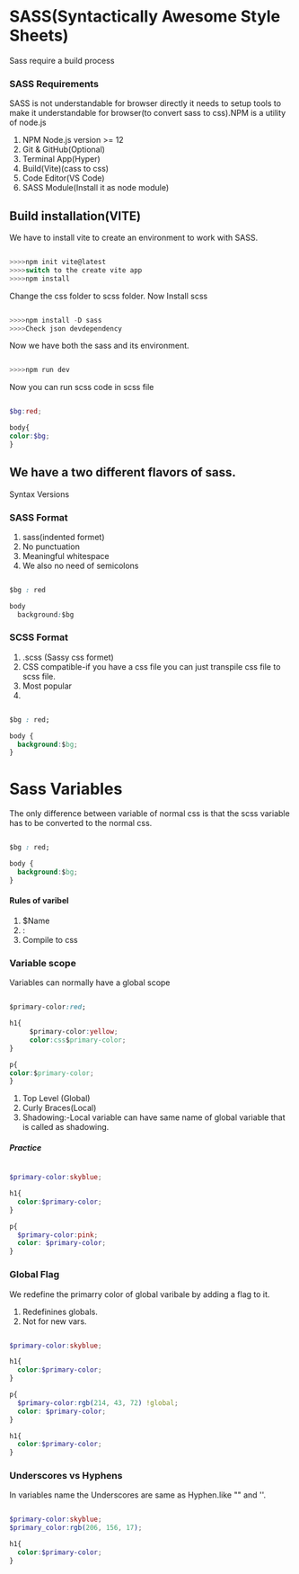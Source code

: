 # SASS(Syntactically Awesome Style Sheets)
Sass require a build process

### SASS Requirements
SASS is not understandable for browser directly it needs to setup tools to make it understandable for browser(to convert sass to css).NPM is a utility of node.js
1. NPM Node.js version >= 12
2. Git & GitHub(Optional)
3. Terminal App(Hyper)
4. Build(Vite)(cass to css)
5. Code Editor(VS Code)
6. SASS Module(Install it as node module)


## Build installation(VITE)
We have to install vite to create an environment to work with SASS.

```javascript

>>>>npm init vite@latest
>>>>switch to the create vite app
>>>>npm install

```

Change the css folder to scss folder.
Now Install scss

```javascript

>>>>npm install -D sass
>>>>Check json devdependency

```
Now we have both the sass and its environment.

```javascript

>>>>npm run dev

```
Now you can run scss code in scss file 

```scss

$bg:red;

body{
color:$bg;
}

```

## We have a two different flavors of sass.

Syntax Versions

### SASS Format
1. sass(indented formet)
2. No punctuation
3. Meaningful whitespace
4. We also no need of semicolons

```css

$bg : red

body
  background:$bg

```
### SCSS Format

1. .scss (Sassy css formet)
2. CSS compatible-if you have a css file you can just transpile css file to scss file.
3. Most popular
4.

```css

$bg : red;

body {
  background:$bg;
}

```

# Sass Variables
The only difference between variable of normal css is that the scss variable has to be converted to the normal css.


```css

$bg : red;

body {
  background:$bg;
}

```

#### Rules of varibel 

1. $Name
2. <variable>:<expression>
3. Compile to css

### Variable scope

Variables can normally have a global scope

```css

$primary-color:red;

h1{
     $primary-color:yellow;
     color:css$primary-color;
}

p{
color:$primary-color;
}

```


1. Top Level (Global)
2. Curly Braces(Local)
3. Shadowing:-Local variable can have same name of global variable that is called as shadowing.


##### Practice

```scss

$primary-color:skyblue;

h1{
  color:$primary-color;
}

p{
  $primary-color:pink;
  color: $primary-color;
}

```

### Global Flag
We redefine the primarry color of global varibale by adding a flag to it.

1. Redefinines globals.
2. Not for new vars.

```scss

$primary-color:skyblue;

h1{
  color:$primary-color;
}

p{
  $primary-color:rgb(214, 43, 72) !global;
  color: $primary-color;
}

h1{
  color:$primary-color;
}

```

### Underscores vs Hyphens
In variables name the Underscores are same as Hyphen.like "" and ''.

```scss

$primary-color:skyblue;
$primary_color:rgb(206, 156, 17);

h1{
  color:$primary-color;
}


```













